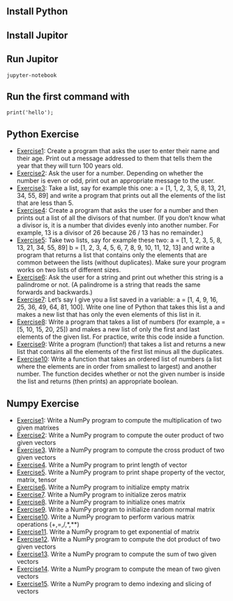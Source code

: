 ## Install Python

## Install Jupitor

## Run Jupitor
`jupyter-notebook`

## Run the first command with 
`print('hello');`

## Python Exercise
* [Exercise1](python-exercise/exercise1.py): Create a program that asks the user to enter their name and their age. Print out a message addressed to them that tells them the year that they will turn 100 years old.
* [Exercise2](python-exercise/exercise2.py): Ask the user for a number. Depending on whether the number is even or odd, print out an appropriate message to the user. 
* [Exercise3](python-exercise/exercise3.py): Take a list, say for example this one:
  a = [1, 1, 2, 3, 5, 8, 13, 21, 34, 55, 89]
and write a program that prints out all the elements of the list that are less than 5.
* [Exercise4](python-exercise/exercise4.py): Create a program that asks the user for a number and then prints out a list of all the divisors of that number. (If you don’t know what a divisor is, it is a number that divides evenly into another number. For example, 13 is a divisor of 26 because 26 / 13 has no remainder.)
* [Exercise5](python-exercise/exercise5.py): Take two lists, say for example these two:
  a = [1, 1, 2, 3, 5, 8, 13, 21, 34, 55, 89]
  b = [1, 2, 3, 4, 5, 6, 7, 8, 9, 10, 11, 12, 13]
and write a program that returns a list that contains only the elements that are common between the lists (without duplicates). Make sure your program works on two lists of different sizes.
* [Exercise6](python-exercise/exercise6.py): Ask the user for a string and print out whether this string is a palindrome or not. (A palindrome is a string that reads the same forwards and backwards.)
* [Exercise7](python-exercise/exercise7.py): Let’s say I give you a list saved in a variable: a = [1, 4, 9, 16, 25, 36, 49, 64, 81, 100]. Write one line of Python that takes this list a and makes a new list that has only the even elements of this list in it.
* [Exercise8](python-exercise/exercise8.py): Write a program that takes a list of numbers (for example, a = [5, 10, 15, 20, 25]) and makes a new list of only the first and last elements of the given list. For practice, write this code inside a function.
* [Exercise9](python-exercise/exercise9.py): Write a program (function!) that takes a list and returns a new list that contains all the elements of the first list minus all the duplicates.
* [Exercise10](python-exercise/exercise10.py): Write a function that takes an ordered list of numbers (a list where the elements are in order from smallest to largest) and another number. The function decides whether or not the given number is inside the list and returns (then prints) an appropriate boolean.

## Numpy Exercise
* [Exercise1](numpy-exercise/exercise1.py): Write a NumPy program to compute the multiplication of two given matrixes
* [Exercise2](numpy-exercise/exercise2.py): Write a NumPy program to compute the outer product of two given vectors
* [Exercise3](numpy-exercise/exercise3.py). Write a NumPy program to compute the cross product of two given vectors
* [Exercise4](numpy-exercise/exercise4.py). Write a NumPy program to print length of vector
* [Exercise5](numpy-exercise/exercise5.py). Write a NumPy program to print shape property of the vector, matrix, tensor
* [Exercise6](numpy-exercise/exercise6.py). Write a NumPy program to initialize empty matrix
* [Exercise7](numpy-exercise/exercise7.py). Write a NumPy program to initialize zeros matrix
* [Exercise8](numpy-exercise/exercise8.py). Write a NumPy program to initialize ones matrix
* [Exercise9](numpy-exercise/exercise9.py). Write a NumPy program to initialize random normal matrix
* [Exercise10](numpy-exercise/exercise10.py). Write a NumPy program to perform various matrix operations (+,=,/,*,**)
* [Exercise11](numpy-exercise/exercise11.py). Write a NumPy program to get exponential of matrix
* [Exercise12](numpy-exercise/exercise12.py). Write a NumPy program to compute the dot product of two given vectors
* [Exercise13](numpy-exercise/exercise13.py). Write a NumPy program to compute the sum of two given vectors
* [Exercise14](numpy-exercise/exercise14.py). Write a NumPy program to compute the mean of two given vectors
* [Exercise15](numpy-exercise/exercise15.py). Write a NumPy program to demo indexing and slicing of vectors